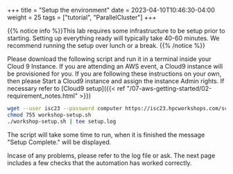 +++
title = "Setup the environment"
date = 2023-04-10T10:46:30-04:00
weight = 25
tags = ["tutorial", "ParallelCluster"]
+++

{{% notice info %}}This lab requires some infrastructure to be setup prior to starting. Setting up everything ready will typically take 40-60 minutes. We recommend running the setup over lunch or a break.
{{% /notice %}}

Please download the following script and run it in a terminal inside your Cloud 9 Instance. If you are attending an AWS event, a Cloud9 instance will be provisioned for you. If you are following these instructions on your own, then please Start a Cloud9 instance and assign the instance Admin rights. If necessary refer to [Cloud9 setup]({{< ref "/07-aws-getting-started/02-requirement_notes.html" >}})

```bash
wget --user isc23 --password computer https://isc23.hpcworkshops.com/scripts/federation-and-cache/workshop-setup.sh
chmod 755 workshop-setup.sh
./workshop-setup.sh | tee setup.log
```

The script will take some time to run, when it is finished the message "Setup Complete." will be displayed.

Incase of any problems, please refer to the log file or ask. The next page includes a few checks that the automation has worked correctly.
